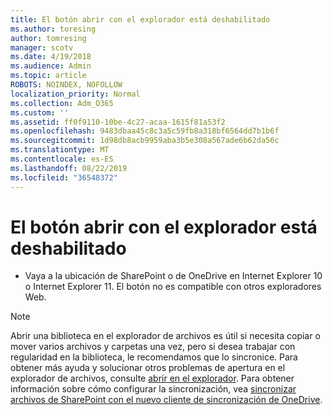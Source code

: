 ```yaml
---
title: El botón abrir con el explorador está deshabilitado
ms.author: toresing
author: tomresing
manager: scotv
ms.date: 4/19/2018
ms.audience: Admin
ms.topic: article
ROBOTS: NOINDEX, NOFOLLOW
localization_priority: Normal
ms.collection: Adm_O365
ms.custom: ''
ms.assetid: ff0f9110-10be-4c27-acaa-1615f81a53f2
ms.openlocfilehash: 9483dbaa45c8c3a5c59fb8a318bf6564dd7b1b6f
ms.sourcegitcommit: 1d98db8acb9959aba3b5e308a567ade6b62da56c
ms.translationtype: MT
ms.contentlocale: es-ES
ms.lasthandoff: 08/22/2019
ms.locfileid: "36548372"
---
```

# <a name="the-open-with-explorer-button-is-disabled"></a>El botón abrir con el explorador está deshabilitado

- Vaya a la ubicación de SharePoint o de OneDrive en Internet Explorer 10 o Internet Explorer 11. El botón no es compatible con otros exploradores Web.
    
> [!NOTE]
> Abrir una biblioteca en el explorador de archivos es útil si necesita copiar o mover varios archivos y carpetas una vez, pero si desea trabajar con regularidad en la biblioteca, le recomendamos que lo sincronice. Para obtener más ayuda y solucionar otros problemas de apertura en el explorador de archivos, consulte [abrir en el explorador](https://go.microsoft.com/fwlink/?linkid=871665). Para obtener información sobre cómo configurar la sincronización, vea [sincronizar archivos de SharePoint con el nuevo cliente de sincronización de OneDrive](https://go.microsoft.com/fwlink/?linkid=871666). 
  

